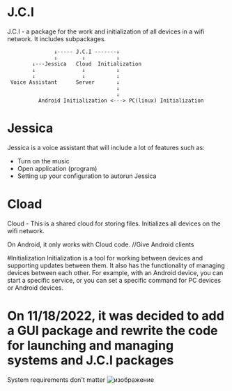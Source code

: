 # J.C.I
J.C.I - a package for the work and initialization of all devices in a wifi network. It includes subpackages.

                   ↓----- J.C.I -------↓
                   ↓        ↓          ↓
            ↓---Jessica   Cloud  Initialization
            ↓               ↓          ↓
            ↓               ↓          ↓
     Voice Assistant      Server       ↓
                                       ↓
                                       ↓
              Android Initialization <---> PC(linux) Initialization
             

# Jessica
Jessica is a voice assistant that will include a lot of features such as:

- Turn on the music
- Open application (program)
- Setting up your configuration to autorun Jessica

# Cload
Cloud - This is a shared cloud for storing files. Initializes all devices on the wifi network.

On Android, it only works with Cloud code.
//Give Android clients

#Initialization
Initialization is a tool for working between devices and supporting updates between them. It also has the functionality of managing devices between each other. For example, with an Android device, you can start a specific service, or you can set a specific command for PC devices or Android devices.

# On 11/18/2022, it was decided to add a GUI package and rewrite the code for launching and managing systems and J.C.I packages

System requirements don't matter
![изображение](https://user-images.githubusercontent.com/40025622/202737864-578158ff-026c-4efa-826a-166c645cd8c9.png)
